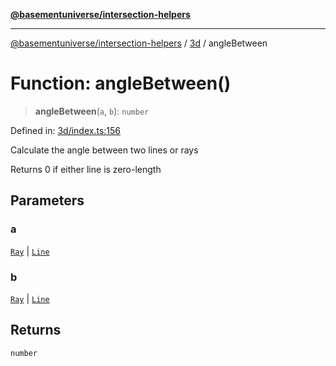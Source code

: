 [**@basementuniverse/intersection-helpers**](../../README.md)

***

[@basementuniverse/intersection-helpers](../../README.md) / [3d](../README.md) / angleBetween

# Function: angleBetween()

> **angleBetween**(`a`, `b`): `number`

Defined in: [3d/index.ts:156](https://github.com/basementuniverse/intersection-helpers/blob/d942e5cf9ee51dc3854d6fbfe1d84a7ecd83c1ca/src/3d/index.ts#L156)

Calculate the angle between two lines or rays

Returns 0 if either line is zero-length

## Parameters

### a

[`Ray`](../types/type-aliases/Ray.md) | [`Line`](../types/type-aliases/Line.md)

### b

[`Ray`](../types/type-aliases/Ray.md) | [`Line`](../types/type-aliases/Line.md)

## Returns

`number`
